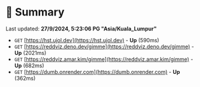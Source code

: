 # 📖 Summary
Last updated: **27/9/2024, 5:23:06 PG "Asia/Kuala_Lumpur"**

- `GET` [https://hst.ujol.dev](https://hst.ujol.dev) - **Up** (590ms)
- `GET` [https://reddviz.deno.dev/gimme](https://reddviz.deno.dev/gimme) - **Up** (2021ms)
- `GET` [https://reddviz.amar.kim/gimme](https://reddviz.amar.kim/gimme) - **Up** (682ms)
- `GET` [https://dumb.onrender.com](https://dumb.onrender.com) - **Up** (362ms)
